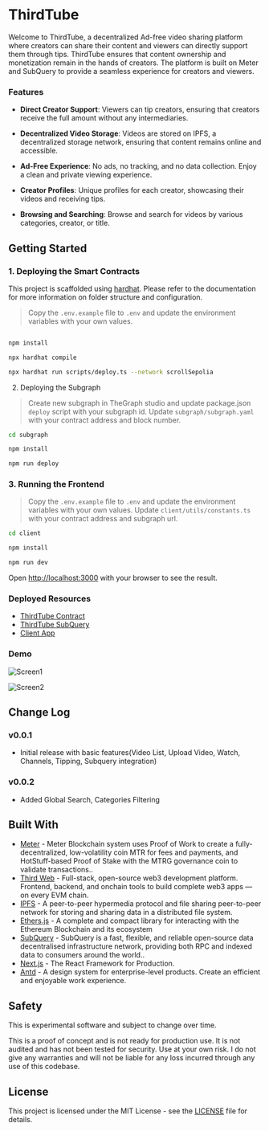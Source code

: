 # ThirdTube

Welcome to ThirdTube, a decentralized Ad-free video sharing platform where creators can share their content and viewers can directly support them through tips. ThirdTube ensures that content ownership and monetization remain in the hands of creators. The platform is built on Meter and SubQuery to provide a seamless experience for creators and viewers.

### Features

- **Direct Creator Support**: Viewers can tip creators, ensuring that creators receive the full amount without any intermediaries.

- **Decentralized Video Storage**: Videos are stored on IPFS, a decentralized storage network, ensuring that content remains online and accessible.

- **Ad-Free Experience**: No ads, no tracking, and no data collection. Enjoy a clean and private viewing experience.

- **Creator Profiles**: Unique profiles for each creator, showcasing their videos and receiving tips.

- **Browsing and Searching**: Browse and search for videos by various categories, creator, or title.

## Getting Started

### 1. Deploying the Smart Contracts

This project is scaffolded using [hardhat](). Please refer to the documentation for more information on folder structure and configuration.

> Copy the `.env.example` file to `.env` and update the environment variables with your own values.

```bash

npm install

npx hardhat compile

npx hardhat run scripts/deploy.ts --network scrollSepolia

```

2. Deploying the Subgraph

> Create new subgraph in TheGraph studio and update package.json `deploy` script with your subgraph id. Update `subgraph/subgraph.yaml` with your contract address and block number.

```bash
cd subgraph

npm install

npm run deploy
```

### 3. Running the Frontend

> Copy the `.env.example` file to `.env` and update the environment variables with your own values. Update `client/utils/constants.ts` with your contract address and subgraph url.

```bash
cd client

npm install

npm run dev
```

Open [http://localhost:3000](http://localhost:3000) with your browser to see the result.

### Deployed Resources

- [ThirdTube Contract](https://scan.meter.io/address/0x5afb5a3e38252c08b6498306d131516d12b450b4)
- [ThirdTube SubQuery](https://explorer.subquery.network/subquery/Salmandabbakuti/thirdtube-meter-sq)
- [Client App](https://example.com/)

### Demo

![Screen1](https://github.com/Salmandabbakuti/super-threetube/assets/29351207/9db538c2-a759-4914-8e40-46e683c7f8ba)

![Screen2](https://github.com/Salmandabbakuti/super-threetube/assets/29351207/f2273ae8-878e-4707-99a9-a75c799b05cf)

## Change Log

### v0.0.1

- Initial release with basic features(Video List, Upload Video, Watch, Channels, Tipping, Subquery integration)

### v0.0.2

- Added Global Search, Categories Filtering

## Built With

- [Meter](https://meter.io/) - Meter Blockchain system uses Proof of Work to create a fully-decentralized, low-volatility coin MTR for fees and payments, and HotStuff-based Proof of Stake with the MTRG governance coin to validate transactions..
- [Third Web](https://thirdweb.com) - Full-stack, open-source web3 development platform. Frontend, backend, and onchain tools to build complete web3 apps — on every EVM chain.
- [IPFS](https://ipfs.io/) - A peer-to-peer hypermedia protocol and file sharing peer-to-peer network for storing and sharing data in a distributed file system.
- [Ethers.js](https://docs.ethers.io/v5/) - A complete and compact library for interacting with the Ethereum Blockchain and its ecosystem
- [SubQuery](https://subquery.network) - SubQuery is a fast, flexible, and reliable open-source data decentralised infrastructure network, providing both RPC and indexed data to consumers around the world..
- [Next.js](https://nextjs.org/) - The React Framework for Production.
- [Antd](https://ant.design/) - A design system for enterprise-level products. Create an efficient and enjoyable work experience.

## Safety

This is experimental software and subject to change over time.

This is a proof of concept and is not ready for production use. It is not audited and has not been tested for security. Use at your own risk. I do not give any warranties and will not be liable for any loss incurred through any use of this codebase.

## License

This project is licensed under the MIT License - see the [LICENSE](LICENSE) file for details.
